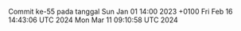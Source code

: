 Commit ke-55 pada tanggal Sun Jan 01 14:00 2023 +0100
Fri Feb 16 14:43:06 UTC 2024
Mon Mar 11 09:10:58 UTC 2024
